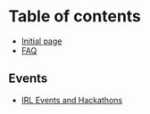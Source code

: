 # Table of contents

* [Initial page](README.md)
* [FAQ](faq.md)

## Events

* [IRL Events and Hackathons](events/irl-events-and-hackathons.md)

